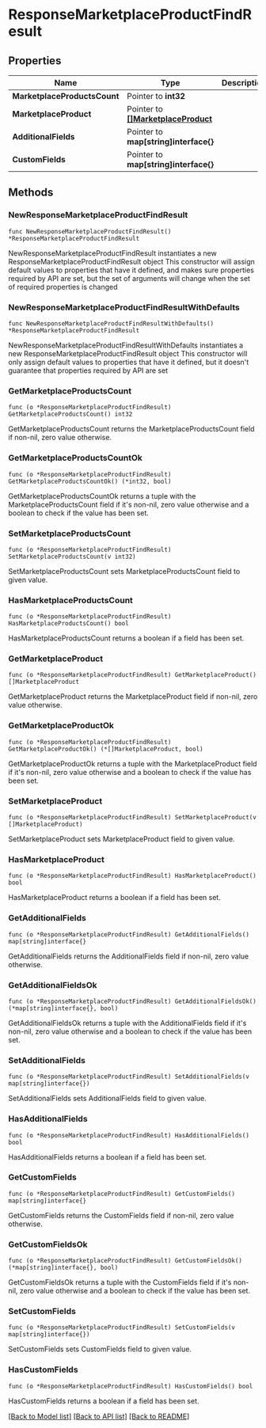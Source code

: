 # ResponseMarketplaceProductFindResult

## Properties

Name | Type | Description | Notes
------------ | ------------- | ------------- | -------------
**MarketplaceProductsCount** | Pointer to **int32** |  | [optional] 
**MarketplaceProduct** | Pointer to [**[]MarketplaceProduct**](MarketplaceProduct.md) |  | [optional] 
**AdditionalFields** | Pointer to **map[string]interface{}** |  | [optional] 
**CustomFields** | Pointer to **map[string]interface{}** |  | [optional] 

## Methods

### NewResponseMarketplaceProductFindResult

`func NewResponseMarketplaceProductFindResult() *ResponseMarketplaceProductFindResult`

NewResponseMarketplaceProductFindResult instantiates a new ResponseMarketplaceProductFindResult object
This constructor will assign default values to properties that have it defined,
and makes sure properties required by API are set, but the set of arguments
will change when the set of required properties is changed

### NewResponseMarketplaceProductFindResultWithDefaults

`func NewResponseMarketplaceProductFindResultWithDefaults() *ResponseMarketplaceProductFindResult`

NewResponseMarketplaceProductFindResultWithDefaults instantiates a new ResponseMarketplaceProductFindResult object
This constructor will only assign default values to properties that have it defined,
but it doesn't guarantee that properties required by API are set

### GetMarketplaceProductsCount

`func (o *ResponseMarketplaceProductFindResult) GetMarketplaceProductsCount() int32`

GetMarketplaceProductsCount returns the MarketplaceProductsCount field if non-nil, zero value otherwise.

### GetMarketplaceProductsCountOk

`func (o *ResponseMarketplaceProductFindResult) GetMarketplaceProductsCountOk() (*int32, bool)`

GetMarketplaceProductsCountOk returns a tuple with the MarketplaceProductsCount field if it's non-nil, zero value otherwise
and a boolean to check if the value has been set.

### SetMarketplaceProductsCount

`func (o *ResponseMarketplaceProductFindResult) SetMarketplaceProductsCount(v int32)`

SetMarketplaceProductsCount sets MarketplaceProductsCount field to given value.

### HasMarketplaceProductsCount

`func (o *ResponseMarketplaceProductFindResult) HasMarketplaceProductsCount() bool`

HasMarketplaceProductsCount returns a boolean if a field has been set.

### GetMarketplaceProduct

`func (o *ResponseMarketplaceProductFindResult) GetMarketplaceProduct() []MarketplaceProduct`

GetMarketplaceProduct returns the MarketplaceProduct field if non-nil, zero value otherwise.

### GetMarketplaceProductOk

`func (o *ResponseMarketplaceProductFindResult) GetMarketplaceProductOk() (*[]MarketplaceProduct, bool)`

GetMarketplaceProductOk returns a tuple with the MarketplaceProduct field if it's non-nil, zero value otherwise
and a boolean to check if the value has been set.

### SetMarketplaceProduct

`func (o *ResponseMarketplaceProductFindResult) SetMarketplaceProduct(v []MarketplaceProduct)`

SetMarketplaceProduct sets MarketplaceProduct field to given value.

### HasMarketplaceProduct

`func (o *ResponseMarketplaceProductFindResult) HasMarketplaceProduct() bool`

HasMarketplaceProduct returns a boolean if a field has been set.

### GetAdditionalFields

`func (o *ResponseMarketplaceProductFindResult) GetAdditionalFields() map[string]interface{}`

GetAdditionalFields returns the AdditionalFields field if non-nil, zero value otherwise.

### GetAdditionalFieldsOk

`func (o *ResponseMarketplaceProductFindResult) GetAdditionalFieldsOk() (*map[string]interface{}, bool)`

GetAdditionalFieldsOk returns a tuple with the AdditionalFields field if it's non-nil, zero value otherwise
and a boolean to check if the value has been set.

### SetAdditionalFields

`func (o *ResponseMarketplaceProductFindResult) SetAdditionalFields(v map[string]interface{})`

SetAdditionalFields sets AdditionalFields field to given value.

### HasAdditionalFields

`func (o *ResponseMarketplaceProductFindResult) HasAdditionalFields() bool`

HasAdditionalFields returns a boolean if a field has been set.

### GetCustomFields

`func (o *ResponseMarketplaceProductFindResult) GetCustomFields() map[string]interface{}`

GetCustomFields returns the CustomFields field if non-nil, zero value otherwise.

### GetCustomFieldsOk

`func (o *ResponseMarketplaceProductFindResult) GetCustomFieldsOk() (*map[string]interface{}, bool)`

GetCustomFieldsOk returns a tuple with the CustomFields field if it's non-nil, zero value otherwise
and a boolean to check if the value has been set.

### SetCustomFields

`func (o *ResponseMarketplaceProductFindResult) SetCustomFields(v map[string]interface{})`

SetCustomFields sets CustomFields field to given value.

### HasCustomFields

`func (o *ResponseMarketplaceProductFindResult) HasCustomFields() bool`

HasCustomFields returns a boolean if a field has been set.


[[Back to Model list]](../README.md#documentation-for-models) [[Back to API list]](../README.md#documentation-for-api-endpoints) [[Back to README]](../README.md)


